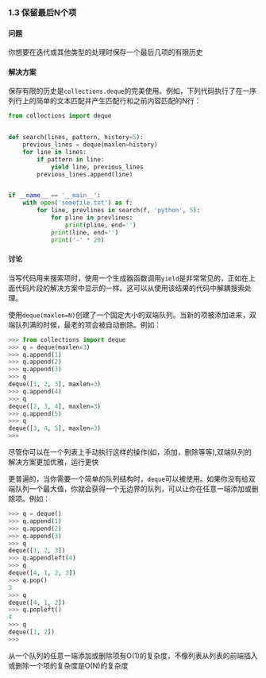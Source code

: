 ### 1.3 保留最后N个项

#### 问题

你想要在迭代或其他类型的处理时保存一个最后几项的有限历史

#### 解决方案

保存有限的历史是`collections.deque`的完美使用。例如，下列代码执行了在一序列行上的简单的文本匹配并产生匹配行和之前内容匹配的N行：

```python
from collections import deque


def search(lines, pattern, history=5):
    previous_lines = deque(maxlen=history)
    for line in lines:
        if pattern in line:
            yield line, previous_lines
        previous_lines.append(line)


if __name__ == '__main__':
    with open('somefile.txt') as f:
        for line, prevlines in search(f, 'python', 5):
            for pline in prevlines:
                print(pline, end='')
            print(line, end='')
            print('-' * 20)
```

#### 讨论

当写代码用来搜索项时，使用一个生成器函数调用`yield`是非常常见的，正如在上面代码片段的解决方案中显示的一样。这可以从使用该结果的代码中解耦搜索处理。

使用`deque(maxlen=N)`创建了一个固定大小的双端队列。当新的项被添加进来，双端队列满的时候，最老的项会被自动删除。例如：

```python
>>> from collections import deque
>>> q = deque(maxlen=3)
>>> q.append(1)
>>> q.append(2)
>>> q.append(3)
>>> q
deque([1, 2, 3], maxlen=3)
>>> q.append(4)
>>> q
deque([2, 3, 4], maxlen=3)
>>> q.append(5)
>>> q
deque([3, 4, 5], maxlen=3)
>>> 
```

尽管你可以在一个列表上手动执行这样的操作(如，添加，删除等等),双端队列的解决方案更加优雅，运行更快

更普遍的，当你需要一个简单的队列结构时，`deque`可以被使用。如果你没有给双端队列一个最大值，你就会获得一个无边界的队列，可以让你在任意一端添加或删除项。例如：

```python
>>> q = deque()
>>> q.append(1)
>>> q.append(2)
>>> q.append(3)
>>> q
deque([1, 2, 3])
>>> q.appendleft(4)
>>> q
deque([4, 1, 2, 3])
>>> q.pop()
3
>>> q
deque([4, 1, 2])
>>> q.popleft()
4
>>> q
deque([1, 2])
>>> 
```

从一个队列的任意一端添加或删除项有O(1)的复杂度，不像列表从列表的前端插入或删除一个项的复杂度是O(N)的复杂度